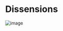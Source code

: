 # Dissensions

![image](https://github.com/kerosin122/Dissensions/assets/125603037/7117d26d-7506-4c87-b92b-724f0469e6c4)
